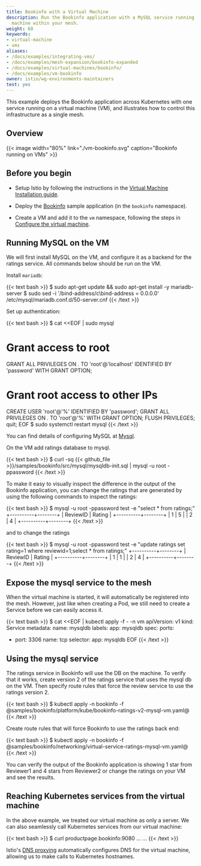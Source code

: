 ```yaml
---
title: Bookinfo with a Virtual Machine
description: Run the Bookinfo application with a MySQL service running on a virtual
  machine within your mesh.
weight: 60
keywords:
- virtual-machine
- vms
aliases:
- /docs/examples/integrating-vms/
- /docs/examples/mesh-expansion/bookinfo-expanded
- /docs/examples/virtual-machines/bookinfo/
- /docs/examples/vm-bookinfo
owner: istio/wg-environments-maintainers
test: yes
---
```


This example deploys the Bookinfo application across Kubernetes with one
service running on a virtual machine (VM), and illustrates how to control
this infrastructure as a single mesh.

## Overview

{{< image width="80%" link="./vm-bookinfo.svg" caption="Bookinfo running on VMs" >}}

<!-- source of the drawing
https://docs.google.com/drawings/d/1G1592HlOVgtbsIqxJnmMzvy6ejIdhajCosxF1LbvspI/edit
 -->

## Before you begin

- Setup Istio by following the instructions in the
  [Virtual Machine Installation guide](/docs/setup/install/virtual-machine/).

- Deploy the [Bookinfo](/docs/examples/bookinfo/) sample application (in the `bookinfo` namespace).

- Create a VM and add it to the `vm` namespace, following the steps in
  [Configure the virtual machine](/setup/install/virtual-machine/#configure-the-virtual-machine).

## Running MySQL on the VM

We will first install MySQL on the VM, and configure it as a backend for the ratings service.
All commands below should be run on the VM.

Install `mariadb`:

{{< text bash >}}
$ sudo apt-get update && sudo apt-get install -y mariadb-server
$ sudo sed -i '/bind-address/c\bind-address  = 0.0.0.0' /etc/mysql/mariadb.conf.d/50-server.cnf
{{< /text >}}

Set up authentication:

{{< text bash >}}
$ cat <<EOF | sudo mysql
# Grant access to root
GRANT ALL PRIVILEGES ON *.* TO 'root'@'localhost' IDENTIFIED BY 'password' WITH GRANT OPTION;
# Grant root access to other IPs
CREATE USER 'root'@'%' IDENTIFIED BY 'password';
GRANT ALL PRIVILEGES ON *.* TO 'root'@'%' WITH GRANT OPTION;
FLUSH PRIVILEGES;
quit;
EOF
$ sudo systemctl restart mysql
{{< /text >}}

You can find details of configuring MySQL at [Mysql](https://mariadb.com/kb/en/library/download/).

On the VM add ratings database to mysql.

{{< text bash >}}
$ curl -sq {{< github_file >}}/samples/bookinfo/src/mysql/mysqldb-init.sql | mysql -u root -ppassword
{{< /text >}}

To make it easy to visually inspect the difference in the output of the Bookinfo application, you can change the ratings that are generated by using the
following commands to inspect the ratings:

{{< text bash >}}
$ mysql -u root -ppassword test -e "select * from ratings;"
+----------+--------+
| ReviewID | Rating |
+----------+--------+
|        1 |      5 |
|        2 |      4 |
+----------+--------+
{{< /text >}}

and to change the ratings

{{< text bash >}}
$ mysql -u root -ppassword test -e  "update ratings set rating=1 where reviewid=1;select * from ratings;"
+----------+--------+
| ReviewID | Rating |
+----------+--------+
|        1 |      1 |
|        2 |      4 |
+----------+--------+
 {{< /text >}}

## Expose the mysql service to the mesh

When the virtual machine is started, it will automatically be registered into the mesh.
However, just like when creating a Pod, we still need to create a Service before we can easily access it.

{{< text bash >}}
$ cat <<EOF | kubectl apply -f - -n vm
apiVersion: v1
kind: Service
metadata:
  name: mysqldb
  labels:
    app: mysqldb
spec:
  ports:
  - port: 3306
    name: tcp
  selector:
    app: mysqldb
EOF
{{< /text >}}

## Using the mysql service

The ratings service in Bookinfo will use the DB on the machine. To verify that it works, create version 2 of the ratings service that uses the mysql db on the VM. Then specify route rules that force the review service to use the ratings version 2.

{{< text bash >}}
$ kubectl apply -n bookinfo -f @samples/bookinfo/platform/kube/bookinfo-ratings-v2-mysql-vm.yaml@
{{< /text >}}

Create route rules that will force Bookinfo to use the ratings back end:

{{< text bash >}}
$ kubectl apply -n bookinfo -f @samples/bookinfo/networking/virtual-service-ratings-mysql-vm.yaml@
{{< /text >}}

You can verify the output of the Bookinfo application is showing 1 star from Reviewer1 and 4 stars from Reviewer2 or change the ratings on your VM and see the
results.

## Reaching Kubernetes services from the virtual machine

In the above example, we treated our virtual machine as only a server.
We can also seamlessly call Kubernetes services from our virtual machine:

{{< text bash >}}
$ curl productpage.bookinfo:9080
...
    <title>Simple Bookstore App</title>
...
{{< /text >}}

Istio's [DNS proxying](/docs/ops/configuration/traffic-management/dns-proxy/) automatically configures DNS for the virtual machine, allowing us to make calls to Kubernetes hostnames.
